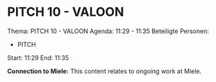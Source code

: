 # PITCH 10 - VALOON
Thema: PITCH 10 - VALOON
Agenda: 11:29 - 11:35
Beteiligte Personen:
- PITCH

Start: 11:29
End: 11:35

**Connection to Miele:** This content relates to ongoing work at Miele.
